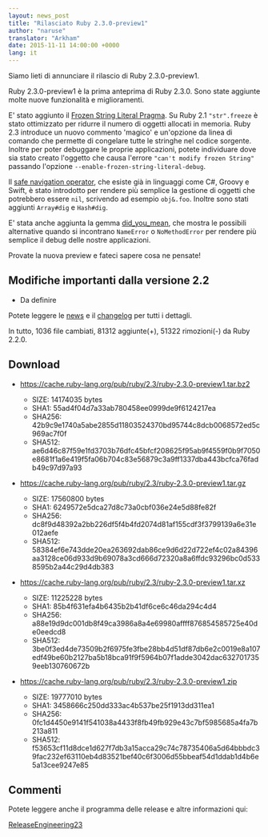 ```yaml
---
layout: news_post
title: "Rilasciato Ruby 2.3.0-preview1"
author: "naruse"
translator: "Arkham"
date: 2015-11-11 14:00:00 +0000
lang: it
---
```


Siamo lieti di annunciare il rilascio di Ruby 2.3.0-preview1.

Ruby 2.3.0-preview1 è la prima anteprima di Ruby 2.3.0.
Sono state aggiunte molte nuove funzionalità e miglioramenti.

E' stato aggiunto il [Frozen String Literal
Pragma](https://bugs.ruby-lang.org/issues/11473). Su Ruby 2.1 `"str".freeze` è
stato ottimizzato per ridurre il numero di oggetti allocati in memoria. Ruby 2.3
introduce un nuovo commento 'magico' e un'opzione da linea di comando che
permette di congelare tutte le stringhe nel codice sorgente.
Inoltre per poter debuggare le proprie applicazioni, potete individuare dove sia
stato creato l'oggetto che causa l'errore `"can't modify frozen String"` passando
l'opzione `--enable-frozen-string-literal-debug`.

Il [safe navigation operator](https://bugs.ruby-lang.org/issues/11537),
che esiste già in linguaggi come C#, Groovy e Swift, è stato introdotto per
rendere più semplice la gestione di oggetti che potrebbero essere `nil`,
scrivendo ad esempio `obj&.foo`. Inoltre sono stati aggiunti `Array#dig` e
`Hash#dig`.

E' stata anche aggiunta la gemma
[did_you_mean](https://bugs.ruby-lang.org/issues/11252), che mostra le possibili
alternative quando si incontrano `NameError` o `NoMethodError` per rendere più
semplice il debug delle nostre applicazioni.

Provate la nuova preview e fateci sapere cosa ne pensate!

## Modifiche importanti dalla versione 2.2

* Da definire

Potete leggere le [news](https://github.com/ruby/ruby/blob/v2_3_0_preview1/NEWS) e il
[changelog](https://github.com/ruby/ruby/blob/v2_3_0_preview1/ChangeLog) per
tutti i dettagli.

In tutto, 1036 file cambiati, 81312 aggiunte(+), 51322 rimozioni(-) da Ruby
2.2.0.

## Download

* <https://cache.ruby-lang.org/pub/ruby/2.3/ruby-2.3.0-preview1.tar.bz2>

  * SIZE:   14174035 bytes
  * SHA1:   55ad4f04d7a33ab780458ee0999de9f6124217ea
  * SHA256: 42b9c9e1740a5abe2855d11803524370bd95744c8dcb0068572ed5c969ac7f0f
  * SHA512: ae6d46c87f59e1fd3703b76dfc45bfcf208625f95ab9f4559f0b9f7050e8681f1a6e419f5fa06b704c83e56879c3a9ff1337dba443bcfca76fadb49c97d97a93

* <https://cache.ruby-lang.org/pub/ruby/2.3/ruby-2.3.0-preview1.tar.gz>

  * SIZE:   17560800 bytes
  * SHA1:   6249572e5dca27d8c73a0cbf036e24e5d88fe82f
  * SHA256: dc8f9d48392a2bb226df5f4b4fd2074d81af155cdf3f3799139a6e31e012aefe
  * SHA512: 58384ef6e743dde20ea263692dab86ce9d6d22d722ef4c02a84396aa3128ce06d933d9b69078a3cd666d72320a8a6ffdc93296bc0d5338595b2a44c29d4db383

* <https://cache.ruby-lang.org/pub/ruby/2.3/ruby-2.3.0-preview1.tar.xz>

  * SIZE:   11225228 bytes
  * SHA1:   85b4f631efa4b6435b2b41df6ce6c46da294c4d4
  * SHA256: a88e19d9dc001db8f49ca3986a8a4e69980affff876854585725e40de0eedcd8
  * SHA512: 3be0f3ed4de73509b2f6975fe3fbe28bb4d51df87db6e2c0019e8a107edf49be60b2127ba5b18bca91f9f5964b07f1adde3042dac6327017359eeb130760672b

* <https://cache.ruby-lang.org/pub/ruby/2.3/ruby-2.3.0-preview1.zip>

  * SIZE:   19777010 bytes
  * SHA1:   3458666c250dd333ac4b537be25f1913dd311ea1
  * SHA256: 0fc1d4450e9141f541038a4433f8fb49fb929e43c7bf5985685a4fa7b213a811
  * SHA512: f53653cf11d8dce1d627f7db3a15acca29c74c78735406a5d64bbbdc39fac232ef63110eb4d83521bef40c6f3006d55bbeaf54d1ddab1d4b6e5a13cee9247e85

## Commenti

Potete leggere anche il programma delle release e altre informazioni qui:

[ReleaseEngineering23](https://bugs.ruby-lang.org/projects/ruby-master/wiki/ReleaseEngineering23)
